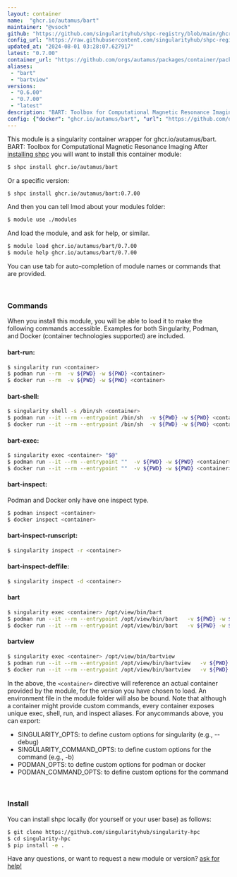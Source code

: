 ```yaml
---
layout: container
name:  "ghcr.io/autamus/bart"
maintainer: "@vsoch"
github: "https://github.com/singularityhub/shpc-registry/blob/main/ghcr.io/autamus/bart/container.yaml"
config_url: "https://raw.githubusercontent.com/singularityhub/shpc-registry/main/ghcr.io/autamus/bart/container.yaml"
updated_at: "2024-08-01 03:28:07.627917"
latest: "0.7.00"
container_url: "https://github.com/orgs/autamus/packages/container/package/bart"
aliases:
 - "bart"
 - "bartview"
versions:
 - "0.6.00"
 - "0.7.00"
 - "latest"
description: "BART: Toolbox for Computational Magnetic Resonance Imaging"
config: {"docker": "ghcr.io/autamus/bart", "url": "https://github.com/orgs/autamus/packages/container/package/bart", "maintainer": "@vsoch", "description": "BART: Toolbox for Computational Magnetic Resonance Imaging", "latest": {"0.7.00": "sha256:a1a2217839b53ae07791d91ec357b73ce4c6295cc85857b11101e5c39c0e4ebb"}, "tags": {"0.6.00": "sha256:b34a28af344baff78aa6496214b647295b42291ca99031ce2d4cec30fff2ae13", "0.7.00": "sha256:a1a2217839b53ae07791d91ec357b73ce4c6295cc85857b11101e5c39c0e4ebb", "latest": "sha256:a1a2217839b53ae07791d91ec357b73ce4c6295cc85857b11101e5c39c0e4ebb"}, "aliases": {"bart": "/opt/view/bin/bart", "bartview": "/opt/view/bin/bartview"}}
---
```


This module is a singularity container wrapper for ghcr.io/autamus/bart.
BART: Toolbox for Computational Magnetic Resonance Imaging
After [installing shpc](#install) you will want to install this container module:


```bash
$ shpc install ghcr.io/autamus/bart
```

Or a specific version:

```bash
$ shpc install ghcr.io/autamus/bart:0.7.00
```

And then you can tell lmod about your modules folder:

```bash
$ module use ./modules
```

And load the module, and ask for help, or similar.

```bash
$ module load ghcr.io/autamus/bart/0.7.00
$ module help ghcr.io/autamus/bart/0.7.00
```

You can use tab for auto-completion of module names or commands that are provided.

<br>

### Commands

When you install this module, you will be able to load it to make the following commands accessible.
Examples for both Singularity, Podman, and Docker (container technologies supported) are included.

#### bart-run:

```bash
$ singularity run <container>
$ podman run --rm  -v ${PWD} -w ${PWD} <container>
$ docker run --rm  -v ${PWD} -w ${PWD} <container>
```

#### bart-shell:

```bash
$ singularity shell -s /bin/sh <container>
$ podman run --it --rm --entrypoint /bin/sh  -v ${PWD} -w ${PWD} <container>
$ docker run --it --rm --entrypoint /bin/sh  -v ${PWD} -w ${PWD} <container>
```

#### bart-exec:

```bash
$ singularity exec <container> "$@"
$ podman run --it --rm --entrypoint ""  -v ${PWD} -w ${PWD} <container> "$@"
$ docker run --it --rm --entrypoint ""  -v ${PWD} -w ${PWD} <container> "$@"
```

#### bart-inspect:

Podman and Docker only have one inspect type.

```bash
$ podman inspect <container>
$ docker inspect <container>
```

#### bart-inspect-runscript:

```bash
$ singularity inspect -r <container>
```

#### bart-inspect-deffile:

```bash
$ singularity inspect -d <container>
```


#### bart

```bash
$ singularity exec <container> /opt/view/bin/bart
$ podman run --it --rm --entrypoint /opt/view/bin/bart   -v ${PWD} -w ${PWD} <container> -c " $@"
$ docker run --it --rm --entrypoint /opt/view/bin/bart   -v ${PWD} -w ${PWD} <container> -c " $@"
```


#### bartview

```bash
$ singularity exec <container> /opt/view/bin/bartview
$ podman run --it --rm --entrypoint /opt/view/bin/bartview   -v ${PWD} -w ${PWD} <container> -c " $@"
$ docker run --it --rm --entrypoint /opt/view/bin/bartview   -v ${PWD} -w ${PWD} <container> -c " $@"
```



In the above, the `<container>` directive will reference an actual container provided
by the module, for the version you have chosen to load. An environment file in the
module folder will also be bound. Note that although a container
might provide custom commands, every container exposes unique exec, shell, run, and
inspect aliases. For anycommands above, you can export:

 - SINGULARITY_OPTS: to define custom options for singularity (e.g., --debug)
 - SINGULARITY_COMMAND_OPTS: to define custom options for the command (e.g., -b)
 - PODMAN_OPTS: to define custom options for podman or docker
 - PODMAN_COMMAND_OPTS: to define custom options for the command

<br>

### Install

You can install shpc locally (for yourself or your user base) as follows:

```bash
$ git clone https://github.com/singularityhub/singularity-hpc
$ cd singularity-hpc
$ pip install -e .
```

Have any questions, or want to request a new module or version? [ask for help!](https://github.com/singularityhub/singularity-hpc/issues)